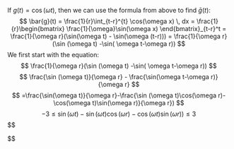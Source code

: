 If $g(t) = \cos(\omega t)$, then we can use the formula from above to find $\bar{g}(t)$:
$$
\bar{g}(t) = \frac{1}{r}\int_{t-r}^{t} \cos(\omega x) \, dx = \frac{1}{r}\begin{bmatrix}
\frac{1}{\omega}\sin(\omega x)
\end{bmatrix}_{t-r}^t = \frac{1}{\omega r}(\sin(\omega t) - \sin(\omega (t-r))) = \frac{1}{\omega r}(\sin (\omega t) -\sin( \omega t-\omega r))
$$
We first start with the equation:
$$
 \frac{1}{\omega r}(\sin (\omega t) -\sin( \omega t-\omega r))
$$
$$
\frac{\sin (\omega t)}{\omega r} - \frac{\sin(\omega t-\omega r)}{\omega r}
$$
$$
=\frac{\sin(\omega t)}{\omega r}-\frac{\sin (\omega t)\cos(\omega r)-\cos(\omega t)\sin(\omega r)}{\omega r})
$$
$$
-3\leq\sin(\omega t)-\sin (\omega t)\cos(\omega r)-\cos(\omega t)\sin(\omega r))\leq 3
$$
$$
 
$$